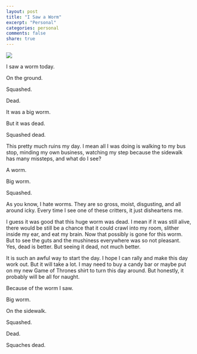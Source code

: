 ```yaml
---
layout: post
title: "I Saw a Worm"
excerpt: "Personal"
categories: personal
comments: false
share: true
---
```


![](https://www.vermiculture.com/sites/default/files/styles/article_image__full_/public/field/image/worm.png?itok=sv9cFkY4)



I saw a worm today.


On the ground. 

Squashed.

Dead.


It was a big worm.


But it was dead.


Squashed dead.



This pretty much ruins my day. I mean all I was doing is walking to my bus stop, minding my own business, watching my step because the sidewalk has many missteps, and what do I see?

A worm.


Big worm.


Squashed.


As you know, I hate worms. They are so gross, moist, disgusting, and all around icky. Every time I see one of these critters, it just disheartens me. 

I guess it was good that this huge worm was dead. I mean if it was still alive, there would be still be a chance that it could crawl into my room, slither inside my ear, and eat my brain. Now that possibly is gone for this worm. But to see the guts and the mushiness everywhere was so not pleasant. Yes, dead is better. But seeing it dead, not much better.

It is such an awful way to start the day. I hope I can rally and make this day work out. But it will take a lot. I may need to buy a candy bar or maybe put on my new Game of Thrones shirt to turn this day around. But honestly, it probably will be all for naught.

Because of the worm I saw.


Big worm.


On the sidewalk.

Squashed. 


Dead.

Squaches dead.
